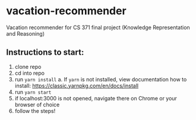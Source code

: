 # vacation-recommender

Vacation recommender for CS 371 final project (Knowledge Representation and Reasoning)

## Instructions to start:

1. clone repo
2. cd into repo
3. run `yarn install`
   a. If `yarn` is not installed, view documentation how to install: https://classic.yarnpkg.com/en/docs/install
4. run `yarn start`
5. if localhost:3000 is not opened, navigate there on Chrome or your browser of choice
6. follow the steps!
